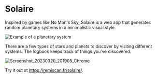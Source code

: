# Solaire

Inspired by games like No Man's Sky, Solaire is a web app that generates random planetary systems in a minimalistic visual style.

![Example of a planetary system](https://user-images.githubusercontent.com/1685446/226445332-490fc528-9a82-41bf-abe3-6c4ac7275461.jpg)

There are a few types of stars and planets to discover by visiting different systems. The logbook keeps track of things you've discovered.

![Screenshot_20230320_201908_Chrome](https://user-images.githubusercontent.com/1685446/226445339-ccfa0ef0-7a71-4c9a-8a01-feeab0816f18.jpg)

Try it out at <https://remiscan.fr/solaire/>.